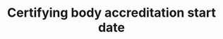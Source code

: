 ---
title: 'Certifying body accreditation start date'
field: 'is.certifyingBody.accreditationStartDate'
slug: 'is-certifyingbody-accreditationstartdate'
description: 'Date when a bodys accreditation ends'
comment: 'Date in YYYY-MM-DD format. At the very least you must enter the year, but month and day is better if possible.'
required: False
module: 'Certifying Body'
cluster: 'Certification'
policy: 'Date. Single value only.'
layout: 'home'
---